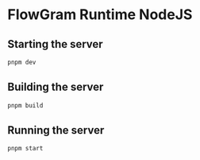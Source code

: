# FlowGram Runtime NodeJS

## Starting the server
```bash
pnpm dev
```

## Building the server
```bash
pnpm build
```

## Running the server
```bash
pnpm start
```

